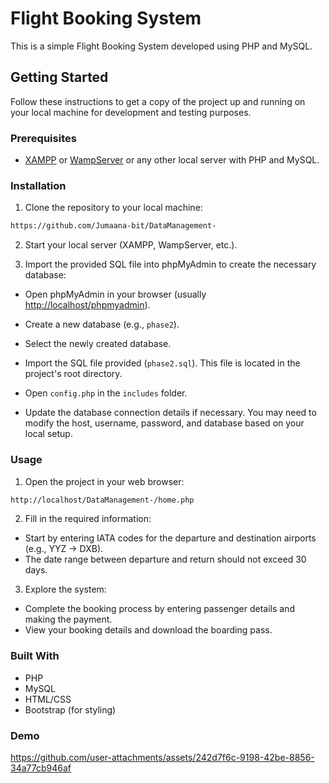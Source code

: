 # Flight Booking System

This is a simple Flight Booking System developed using PHP and MySQL.

## Getting Started

Follow these instructions to get a copy of the project up and running on your local machine for development and testing purposes.

### Prerequisites

- [XAMPP](https://www.apachefriends.org/index.html) or [WampServer](https://www.wampserver.com/en/) or any other local server with PHP and MySQL.

### Installation

1. Clone the repository to your local machine:

```bash
https://github.com/Jumaana-bit/DataManagement-
```

2. Start your local server (XAMPP, WampServer, etc.).

3. Import the provided SQL file into phpMyAdmin to create the necessary database:
  - Open phpMyAdmin in your browser (usually [http://localhost/phpmyadmin](http://localhost/phpmyadmin)).
  
  - Create a new database (e.g., `phase2`).

  - Select the newly created database.

  - Import the SQL file provided (`phase2.sql`). This file is located in the project's root directory.

  - Open `config.php` in the `includes` folder.

  - Update the database connection details if necessary. You may need to modify the host, username, password, and database based on your local setup.
  
### Usage
1. Open the project in your web browser:
```bash
http://localhost/DataManagement-/home.php
``` 
2. Fill in the required information:
  - Start by entering IATA codes for the departure and destination airports (e.g., YYZ -> DXB).
  - The date range between departure and return should not exceed 30 days.
3. Explore the system:
  - Complete the booking process by entering passenger details and making the payment.
  - View your booking details and download the boarding pass.

### Built With
  - PHP
  - MySQL
  - HTML/CSS
  - Bootstrap (for styling)

### Demo
https://github.com/user-attachments/assets/242d7f6c-9198-42be-8856-34a77cb946af

